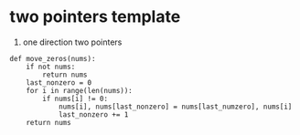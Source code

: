 # two pointers template

1. one direction two pointers

```text
def move_zeros(nums):
	if not nums:
		return nums
	last_nonzero = 0
	for i in range(len(nums)):
		if nums[i] != 0:
			nums[i], nums[last_nonzero] = nums[last_numzero], nums[i]
			last_nonzero += 1
	return nums
```

